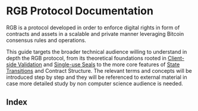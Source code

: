 # RGB Protocol Documentation

RGB is a protocol developed in order to enforce digital rights in form of contracts and assets in a scalable and private manner leveraging Bitcoin consensus rules and operations.

This guide targets the broader technical audience willing to understand in depth the RGB protocol, from its theoretical foundations rooted in [Client-side Validation](annexes/glossary.md#client-side-validation) and [Single-use Seals](annexes/glossary.md#single-use-seal) to the more core features of [State Transitions](annexes/glossary.md#state-transition) and Contract Structure. The relevant terms and concepts will be introduced step by step and they will be referenced to external material in case more detailed study by non computer science audience is needed.

## Index
